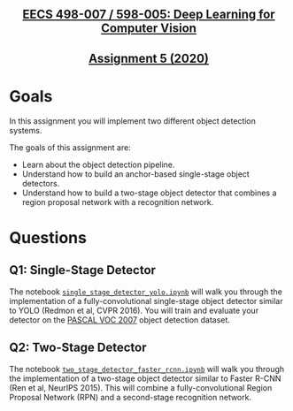 <div>
  <h2 align="center"><a href="https://web.eecs.umich.edu/~justincj/teaching/eecs498/">EECS 498-007 / 598-005: Deep Learning for Computer Vision</a></h2>
  <h2 align="center"><a href="https://web.eecs.umich.edu/~justincj/teaching/eecs498/FA2020/assignment5.html">Assignment 5 (2020)</a></h3>
</div>

# Goals

In this assignment you will implement two different object detection systems.

The goals of this assignment are:

- Learn about the object detection pipeline.
- Understand how to build an anchor-based single-stage object detectors.
- Understand how to build a two-stage object detector that combines a region proposal network with a recognition network.

# Questions

## Q1: Single-Stage Detector

The notebook [``single_stage_detector_yolo.ipynb``](https://github.com/seloufian/Deep-Learning-Computer-Vision/blob/master/eecs498-007/A5/single_stage_detector_yolo.ipynb) will walk you through the implementation of a fully-convolutional single-stage object detector similar to YOLO (Redmon et al, CVPR 2016). You will train and evaluate your detector on the [PASCAL VOC 2007](http://host.robots.ox.ac.uk/pascal/VOC/voc2007/index.html) object detection dataset.

## Q2: Two-Stage Detector

The notebook [``two_stage_detector_faster_rcnn.ipynb``](https://github.com/seloufian/Deep-Learning-Computer-Vision/blob/master/eecs498-007/A5/two_stage_detector_faster_rcnn.ipynb) will walk you through the implementation of a two-stage object detector similar to Faster R-CNN (Ren et al, NeurIPS 2015). This will combine a fully-convolutional Region Proposal Network (RPN) and a second-stage recognition network.
